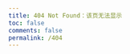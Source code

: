 ```yaml
---
title: 404 Not Found：该页无法显示  
toc: false   
comments: false  
permalink: /404  
---
```


<script type="text/javascript" src="http://www.qq.com/404/search_children.js" charset="utf-8" homePageUrl="<%- config.url %>" homePageName="回到我的主页"></script>
